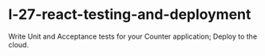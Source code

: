 # l-27-react-testing-and-deployment
Write Unit and Acceptance tests for your Counter application; Deploy to the cloud.
